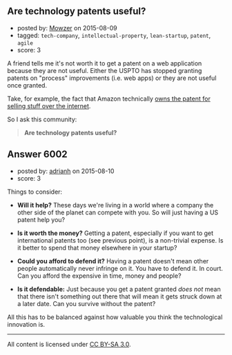 ## Are technology patents useful?

- posted by: [Mowzer](https://stackexchange.com/users/1803081/mowzer) on 2015-08-09
- tagged: `tech-company`, `intellectual-property`, `lean-startup`, `patent`, `agile`
- score: 3

A friend tells me it's not worth it to get a patent on a web application because they are not useful. Either the USPTO has stopped granting patents on "process" improvements (i.e. web apps) or they are not useful once granted.

Take, for example, the fact that Amazon technically [owns the patent for selling stuff over the internet][1].

So I ask this community:

> **Are technology patents useful?**


  [1]: http://www.google.com/patents/US5960411


## Answer 6002

- posted by: [adrianh](https://stackexchange.com/users/7553/adrianh) on 2015-08-10
- score: 3

Things to consider:

* **Will it help?** These days we're living in a world where a company the other side of the planet can compete with you. So will just having a US patent help you?

* **Is it worth the money?** Getting a patent, especially if you want to get international patents too (see previous point), is a non-trivial expense. Is it better to spend that money elsewhere in your startup?

* **Could you afford to defend it?** Having a patent doesn't mean other people automatically never infringe on it. You have to defend it. In court. Can you afford the expensive in time, money and people?

* **Is it defendable:** Just because you get a patent granted *does not* mean that there isn't something out there that will mean it gets struck down at a later date. Can you survive without the patent?

All this has to be balanced against how valuable you think the technological innovation is.




---

All content is licensed under [CC BY-SA 3.0](https://creativecommons.org/licenses/by-sa/3.0/).

